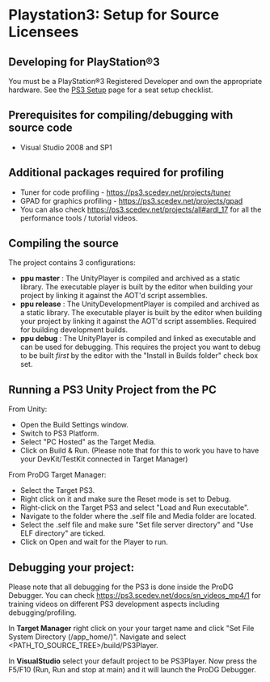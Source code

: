 Playstation3: Setup for Source Licensees
========================================


Developing for PlayStation®3
----------------------------

You must be a PlayStation®3 Registered Developer and own the appropriate hardware. See the [PS3 Setup](ps3-setup) page for a seat setup checklist.

Prerequisites for compiling/debugging with source code
------------------------------------------------------


* Visual Studio 2008 and SP1

Additional packages required for profiling
------------------------------------------


* Tuner for code profiling - https://ps3.scedev.net/projects/tuner
* GPAD for graphics profiling - https://ps3.scedev.net/projects/gpad
* You can also check https://ps3.scedev.net/projects/all#ardl_17 for all the performance tools / tutorial videos.

Compiling the source
--------------------

The project contains 3 configurations:

* **ppu master** : The UnityPlayer is compiled and archived as a static library. The executable player is built by the editor when building your project by linking it against the AOT'd script assemblies.
* **ppu release** : The UnityDevelopmentPlayer is compiled and archived as a static library. The executable player is built by the editor when building your project by linking it against the AOT'd script assemblies. Required for building development builds.
* **ppu debug** : The UnityPlayer is compiled and linked as executable and can be used for debugging. This requires the project you want to debug to be built *first* by the editor with the "Install in Builds folder" check box set.

Running a PS3 Unity Project from the PC
---------------------------------------

From Unity:

* Open the Build Settings window.
* Switch to PS3 Platform.
* Select "PC Hosted" as the Target Media.
* Click on Build & Run. (Please note that for this to work you have to have your DevKit/TestKit connected in Target Manager)
        
From ProDG Target Manager:

* Select the Target PS3.
* Right click on it and make sure the Reset mode is set to Debug.
* Right-click on the Target PS3 and select "Load and Run executable".
* Navigate to the folder where the .self file and Media folder are located.
* Select the .self file and make sure "Set file server directory" and "Use ELF directory" are ticked.
* Click on Open and wait for the Player to run.

Debugging your project:
-----------------------

Please note that all debugging for the PS3 is done inside the ProDG Debugger. You can check https://ps3.scedev.net/docs/sn_videos_mp4/1 for
training videos on different PS3 development aspects including debugging/profiling.

In **Target Manager** right click on your your target name and click "Set File System Directory (/app_home/)". Navigate and select &lt;PATH_TO_SOURCE_TREE&gt;/build/PS3Player.

In **VisualStudio** select your default project to be PS3Player. Now press the F5/F10 (Run, Run and stop at main) and it will launch the ProDG Debugger.

